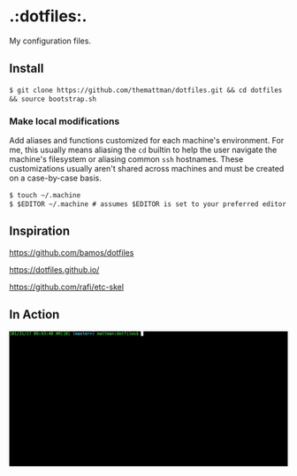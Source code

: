 # .:dotfiles:.
My configuration files.

## Install

    $ git clone https://github.com/themattman/dotfiles.git && cd dotfiles && source bootstrap.sh

### Make local modifications

Add aliases and functions customized for each machine's environment. For me, this usually means aliasing the `cd` builtin to help the user navigate the machine's filesystem or aliasing common `ssh` hostnames. These customizations usually aren't shared across machines and must be created on a case-by-case basis.

    $ touch ~/.machine
    $ $EDITOR ~/.machine # assumes $EDITOR is set to your preferred editor

## Inspiration

https://github.com/bamos/dotfiles

https://dotfiles.github.io/

https://github.com/rafi/etc-skel


## In Action

![img](https://raw.githubusercontent.com/themattman/dotfiles/master/how_to_use.gif)
